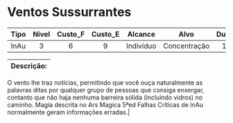 # Ventos Sussurrantes 
Tipo   | Nível | Custo_F | Custo_E | Alcance |    Alvo   |    Duração    | Dano
:----: | :---: | :---:   |   :---: | :---:   | :------:  | :-----------: | :---:
InAu   | 3     |   6     |     9   | Indivíduo | Concentração  |  1d-1

**Descrição:** |
:-------------------------------------------------------------------|
O vento lhe traz notícias, permitindo que você ouça naturalmente as palavras ditas por qualquer grupo de pessoas que consiga enxergar, contanto que não haja nenhuma barreira sólida (incluindo vidros) no caminho.
Magia descrita no Ars Magica 5ªed
Falhas Críticas de InAu normalmente geram informações erradas.|


